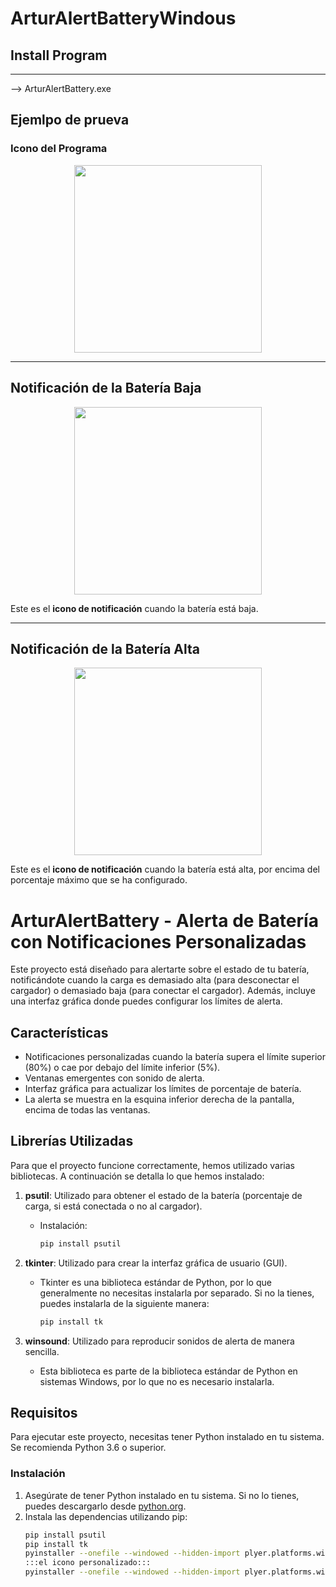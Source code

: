 
# ArturAlertBatteryWindous

## Install Program

---
--> ArturAlertBattery.exe  

## Ejemlpo de prueva
### Icono del Programa
<div style="text-align:center;">
  <img src="https://github.com/user-attachments/assets/7a8cb347-35c0-4998-b00e-51e2952035ed" width="300"/>
</div>


---

## Notificación de la Batería Baja
<div style="text-align:center;">
  <img src="https://github.com/user-attachments/assets/4984ea4a-9345-4be1-a3b7-80dbafa2a3af" width="300"/>
</div>

Este es el **icono de notificación** cuando la batería está baja.

---

## Notificación de la Batería Alta
<div style="text-align:center;">
  <img src="https://github.com/user-attachments/assets/c903b88d-d457-4d51-98d2-e1bd38ffa692" width="300"/>
</div>

Este es el **icono de notificación** cuando la batería está alta, por encima del porcentaje máximo que se ha configurado.



# ArturAlertBattery - Alerta de Batería con Notificaciones Personalizadas

Este proyecto está diseñado para alertarte sobre el estado de tu batería, notificándote cuando la carga es demasiado alta (para desconectar el cargador) o demasiado baja (para conectar el cargador). Además, incluye una interfaz gráfica donde puedes configurar los límites de alerta.

## Características

- Notificaciones personalizadas cuando la batería supera el límite superior (80%) o cae por debajo del límite inferior (5%).
- Ventanas emergentes con sonido de alerta.
- Interfaz gráfica para actualizar los límites de porcentaje de batería.
- La alerta se muestra en la esquina inferior derecha de la pantalla, encima de todas las ventanas.

## Librerías Utilizadas

Para que el proyecto funcione correctamente, hemos utilizado varias bibliotecas. A continuación se detalla lo que hemos instalado:

1. **psutil**: Utilizado para obtener el estado de la batería (porcentaje de carga, si está conectada o no al cargador).
   - Instalación:
     ```bash
     pip install psutil
     ```

2. **tkinter**: Utilizado para crear la interfaz gráfica de usuario (GUI).
   - Tkinter es una biblioteca estándar de Python, por lo que generalmente no necesitas instalarla por separado. Si no la tienes, puedes instalarla de la siguiente manera:
     ```bash
     pip install tk
     ```

3. **winsound**: Utilizado para reproducir sonidos de alerta de manera sencilla.
   - Esta biblioteca es parte de la biblioteca estándar de Python en sistemas Windows, por lo que no es necesario instalarla.

## Requisitos

Para ejecutar este proyecto, necesitas tener Python instalado en tu sistema. Se recomienda Python 3.6 o superior.

### Instalación

1. Asegúrate de tener Python instalado en tu sistema. Si no lo tienes, puedes descargarlo desde [python.org](https://www.python.org/downloads/).
2. Instala las dependencias utilizando pip:
   ```bash
   pip install psutil
   pip install tk
   pyinstaller --onefile --windowed --hidden-import plyer.platforms.win.notification bateriaalerta.py
   :::el icono personalizado:::
   pyinstaller --onefile --windowed --hidden-import plyer.platforms.win.notification --icon=iconoArturbatery.ico bateriaalerta.py

